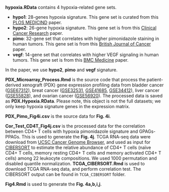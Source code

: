 **hypoxia.RData** contains 4 hypoxia-related gene sets.

* **hypo1**: 28-genes hypoxia signature. This gene set is curated from this [PLOS MEDICIND](http://journals.plos.org/plosmedicine/article?id=10.1371/journal.pmed.0030047) paper.
* **hypo2**: 26-gene hypoxia signature. This gene set is from this [Clinical Cancer Research](http://clincancerres.aacrjournals.org/content/19/17/4879.long) paper.
* **pimo**: 32-gene set that correlates with higher pimonidazole staining in human tumors. This gene set is from this [British Journal of Cancer](https://www.ncbi.nlm.nih.gov/pubmed/25461803) paper.
* **vegf**: 14-gene set that correlates with higher VEGF signaling in human tumors. This gene set is from this [BMC Medicine](https://bmcmedicine.biomedcentral.com/articles/10.1186/1741-7015-7-9) paper.

In the paper, we use **hypo2**, **pimo** and **vegf** signature.

**PDX\_Microarray\_Process.Rmd** is the source code that process the patient-derived xenograft (PDX) gene expression profiling data from bladder cancer ([GSE67312](https://www.ncbi.nlm.nih.gov/geo/query/acc.cgi?acc=GSE67312)), breat cancer ([GSE32531](https://www.ncbi.nlm.nih.gov/geo/query/acc.cgi?acc=GSE32531), [GSE41685](https://www.ncbi.nlm.nih.gov/geo/query/acc.cgi?acc=GSE41685), [GSE34412](https://www.ncbi.nlm.nih.gov/geo/query/acc.cgi?acc=GSE34412)), liver cancer ([GSE55828](https://www.ncbi.nlm.nih.gov/geo/query/acc.cgi?acc=GSE55828)), and ovarian cancer ([GSE56920](https://www.ncbi.nlm.nih.gov/geo/query/acc.cgi?acc=GSE56920)). The processed data is saved as **PDX.Hypoxia.RData**. Please note, this object is not the full datasets; we only keep hypoxia signature genes in the expression matrix.

**PDX_Pimo_Fig4i.csv** is the source data for **Fig. 4i**. 

**Cor_Test_CD4T_Fig4j.csv** is the processed data for the correlation between CD4+ T cells with hypoxia pimonidazole signature and GPAGs-PPAGs. This is used to generate the **Fig. 4j**. TCGA RNA-seq data were download from [UCSC Cancer Genome Browser](https://genome-cancer.ucsc.edu/), and used as input for [CIBERSORT](https://cibersort.stanford.edu/index.php) to estimate the relative abundance of CD4+ T cells (naïve CD4+ T cells, memory resting CD4+ T cells and memory activated CD4+ T cells) among 22 leukocyte compositions. We used 1000 permutation and disabled quantile normalization. **TCGA_CIBERSORT.Rmd** is used to download TCGA RNA-seq data, and perform correlation test. The CIBERSORT output can be found in `TCGA_CIBERSORT` folder.

**Fig4.Rmd** is used to generate the **Fig. 4a,b,i,j**.
